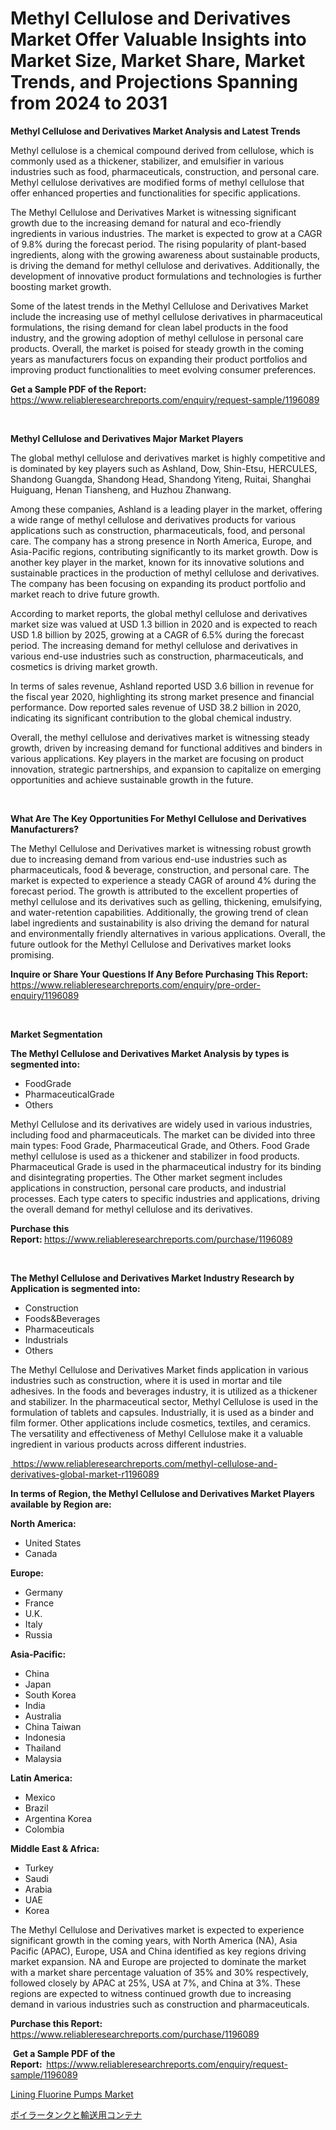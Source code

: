 <p><h1>Methyl Cellulose and Derivatives Market Offer Valuable Insights into Market Size, Market Share, Market Trends, and Projections Spanning from 2024 to 2031</h1></p><p><strong>Methyl Cellulose and Derivatives Market Analysis and Latest Trends</strong></p>
<p><p>Methyl cellulose is a chemical compound derived from cellulose, which is commonly used as a thickener, stabilizer, and emulsifier in various industries such as food, pharmaceuticals, construction, and personal care. Methyl cellulose derivatives are modified forms of methyl cellulose that offer enhanced properties and functionalities for specific applications.</p><p>The Methyl Cellulose and Derivatives Market is witnessing significant growth due to the increasing demand for natural and eco-friendly ingredients in various industries. The market is expected to grow at a CAGR of 9.8% during the forecast period. The rising popularity of plant-based ingredients, along with the growing awareness about sustainable products, is driving the demand for methyl cellulose and derivatives. Additionally, the development of innovative product formulations and technologies is further boosting market growth.</p><p>Some of the latest trends in the Methyl Cellulose and Derivatives Market include the increasing use of methyl cellulose derivatives in pharmaceutical formulations, the rising demand for clean label products in the food industry, and the growing adoption of methyl cellulose in personal care products. Overall, the market is poised for steady growth in the coming years as manufacturers focus on expanding their product portfolios and improving product functionalities to meet evolving consumer preferences.</p></p>
<p><strong>Get a Sample PDF of the Report:&nbsp;</strong> <a href="https://www.reliableresearchreports.com/enquiry/request-sample/1196089">https://www.reliableresearchreports.com/enquiry/request-sample/1196089</a></p>
<p>&nbsp;</p>
<p><strong>Methyl Cellulose and Derivatives Major Market Players</strong></p>
<p><p>The global methyl cellulose and derivatives market is highly competitive and is dominated by key players such as Ashland, Dow, Shin-Etsu, HERCULES, Shandong Guangda, Shandong Head, Shandong Yiteng, Ruitai, Shanghai Huiguang, Henan Tiansheng, and Huzhou Zhanwang. </p><p>Among these companies, Ashland is a leading player in the market, offering a wide range of methyl cellulose and derivatives products for various applications such as construction, pharmaceuticals, food, and personal care. The company has a strong presence in North America, Europe, and Asia-Pacific regions, contributing significantly to its market growth. Dow is another key player in the market, known for its innovative solutions and sustainable practices in the production of methyl cellulose and derivatives. The company has been focusing on expanding its product portfolio and market reach to drive future growth.</p><p>According to market reports, the global methyl cellulose and derivatives market size was valued at USD 1.3 billion in 2020 and is expected to reach USD 1.8 billion by 2025, growing at a CAGR of 6.5% during the forecast period. The increasing demand for methyl cellulose and derivatives in various end-use industries such as construction, pharmaceuticals, and cosmetics is driving market growth.</p><p>In terms of sales revenue, Ashland reported USD 3.6 billion in revenue for the fiscal year 2020, highlighting its strong market presence and financial performance. Dow reported sales revenue of USD 38.2 billion in 2020, indicating its significant contribution to the global chemical industry.</p><p>Overall, the methyl cellulose and derivatives market is witnessing steady growth, driven by increasing demand for functional additives and binders in various applications. Key players in the market are focusing on product innovation, strategic partnerships, and expansion to capitalize on emerging opportunities and achieve sustainable growth in the future.</p></p>
<p>&nbsp;</p>
<p><strong>What Are The Key Opportunities For Methyl Cellulose and Derivatives Manufacturers?</strong></p>
<p><p>The Methyl Cellulose and Derivatives market is witnessing robust growth due to increasing demand from various end-use industries such as pharmaceuticals, food & beverage, construction, and personal care. The market is expected to experience a steady CAGR of around 4% during the forecast period. The growth is attributed to the excellent properties of methyl cellulose and its derivatives such as gelling, thickening, emulsifying, and water-retention capabilities. Additionally, the growing trend of clean label ingredients and sustainability is also driving the demand for natural and environmentally friendly alternatives in various applications. Overall, the future outlook for the Methyl Cellulose and Derivatives market looks promising.</p></p>
<p><strong>Inquire or Share Your Questions If Any Before Purchasing This Report:</strong> <a href="https://www.reliableresearchreports.com/enquiry/pre-order-enquiry/1196089">https://www.reliableresearchreports.com/enquiry/pre-order-enquiry/1196089</a></p>
<p>&nbsp;</p>
<p><strong>Market Segmentation</strong></p>
<p><strong>The Methyl Cellulose and Derivatives Market Analysis by types is segmented into:</strong></p>
<p><ul><li>FoodGrade</li><li>PharmaceuticalGrade</li><li>Others</li></ul></p>
<p><p>Methyl Cellulose and its derivatives are widely used in various industries, including food and pharmaceuticals. The market can be divided into three main types: Food Grade, Pharmaceutical Grade, and Others. Food Grade methyl cellulose is used as a thickener and stabilizer in food products. Pharmaceutical Grade is used in the pharmaceutical industry for its binding and disintegrating properties. The Other market segment includes applications in construction, personal care products, and industrial processes. Each type caters to specific industries and applications, driving the overall demand for methyl cellulose and its derivatives.</p></p>
<p><strong>Purchase this Report:&nbsp;</strong><a href="https://www.reliableresearchreports.com/purchase/1196089">https://www.reliableresearchreports.com/purchase/1196089</a></p>
<p>&nbsp;</p>
<p><strong>The Methyl Cellulose and Derivatives Market Industry Research by Application is segmented into:</strong></p>
<p><ul><li>Construction</li><li>Foods&Beverages</li><li>Pharmaceuticals</li><li>Industrials</li><li>Others</li></ul></p>
<p><p>The Methyl Cellulose and Derivatives Market finds application in various industries such as construction, where it is used in mortar and tile adhesives. In the foods and beverages industry, it is utilized as a thickener and stabilizer. In the pharmaceutical sector, Methyl Cellulose is used in the formulation of tablets and capsules. Industrially, it is used as a binder and film former. Other applications include cosmetics, textiles, and ceramics. The versatility and effectiveness of Methyl Cellulose make it a valuable ingredient in various products across different industries.</p></p>
<p><a href="https://www.reliableresearchreports.com/methyl-cellulose-and-derivatives-global-market-r1196089">&nbsp;https://www.reliableresearchreports.com/methyl-cellulose-and-derivatives-global-market-r1196089</a></p>
<p><strong>In terms of Region, the Methyl Cellulose and Derivatives Market Players available by Region are:</strong></p>
<p>
    <p> <strong> North America: </strong>
        <ul>
            <li>United States</li>
            <li>Canada</li>
        </ul>
        </p> 
    <p> <strong> Europe: </strong>
        <ul>
            <li>Germany</li>
            <li>France</li>
            <li>U.K.</li>
            <li>Italy</li>
            <li>Russia</li>
        </ul>
        </p> 
    <p> <strong> Asia-Pacific: </strong>
        <ul>
            <li>China</li>
            <li>Japan</li>
            <li>South Korea</li>
            <li>India</li>
            <li>Australia</li>
            <li>China Taiwan</li>
            <li>Indonesia</li>
            <li>Thailand</li>
            <li>Malaysia</li>
        </ul>
        </p> 
    <p> <strong> Latin America: </strong>
        <ul>
            <li>Mexico</li>
            <li>Brazil</li>
            <li>Argentina Korea</li>
            <li>Colombia</li>
        </ul>
        </p> 
    <p> <strong> Middle East & Africa: </strong>
        <ul>
            <li>Turkey</li>
            <li>Saudi</li>
            <li>Arabia</li>
            <li>UAE</li>
            <li>Korea</li>
        </ul>
    </p>
    </p>
<p><p>The Methyl Cellulose and Derivatives market is expected to experience significant growth in the coming years, with North America (NA), Asia Pacific (APAC), Europe, USA and China identified as key regions driving market expansion. NA and Europe are projected to dominate the market with a market share percentage valuation of 35% and 30% respectively, followed closely by APAC at 25%, USA at 7%, and China at 3%. These regions are expected to witness continued growth due to increasing demand in various industries such as construction and pharmaceuticals.</p></p>
<p><strong>Purchase this Report: </strong><a href="https://www.reliableresearchreports.com/purchase/1196089">https://www.reliableresearchreports.com/purchase/1196089</a></p>
<p>&nbsp;<strong>Get a Sample PDF of the Report:&nbsp;&nbsp;</strong><a href="https://www.reliableresearchreports.com/enquiry/request-sample/1196089">https://www.reliableresearchreports.com/enquiry/request-sample/1196089</a></p>
<p><strong></strong></p>
<p><p><a href="https://view.publitas.com/reportprime-1/lining-fluorine-pumps-market-research-report-its-history-and-forecast-2024-to-2031/">Lining Fluorine Pumps Market</a></p><p><a href="https://github.com/dandier2003/Market-Research-Report-List-1/blob/main/851085391583.md">ボイラータンクと輸送用コンテナ</a></p></p>